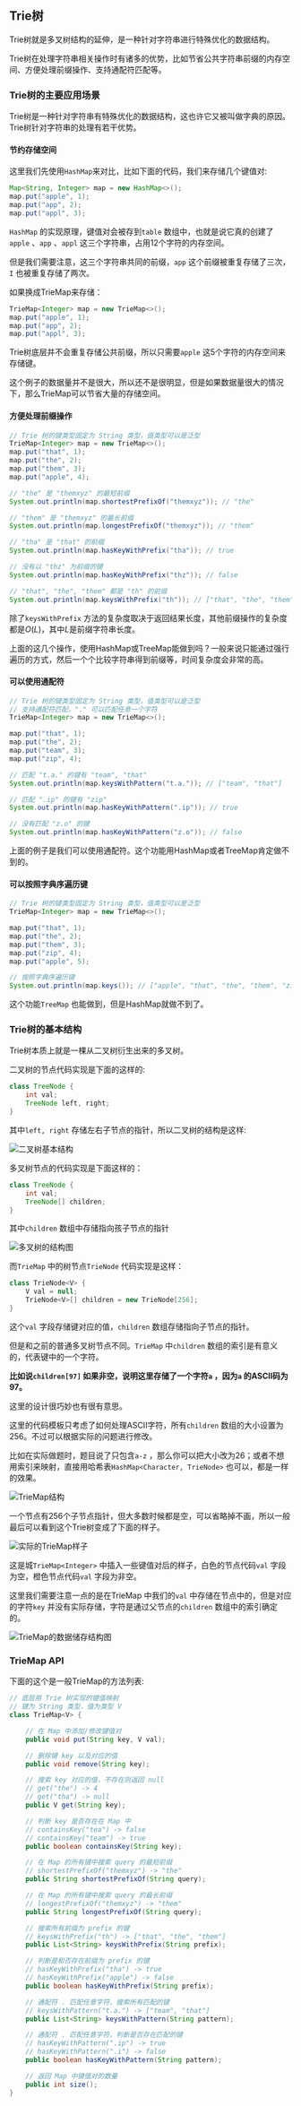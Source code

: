 ## Trie树

Trie树就是多叉树结构的延伸，是一种针对字符串进行特殊优化的数据结构。

Trie树在处理字符串相关操作时有诸多的优势，比如节省公共字符串前缀的内存空间、方便处理前缀操作、支持通配符匹配等。

### Trie树的主要应用场景

Trie树是一种针对字符串有特殊优化的数据结构，这也许它又被叫做字典的原因。Trie树针对字符串的处理有若干优势。


#### 节约存储空间
这里我们先使用`HashMap`来对比，比如下面的代码，我们来存储几个键值对:
```java
Map<String, Integer> map = new HashMap<>();
map.put("apple", 1);
map.put("app", 2);
map.put("appl", 3);
```

`HashMap` 的实现原理，键值对会被存到`table` 数组中，也就是说它真的创建了`apple` 、`app` 、`appl` 这三个字符串，占用12个字符的内存空间。

但是我们需要注意，这三个字符串共同的前缀，`app` 这个前缀被重复存储了三次，`I` 也被重复存储了两次。

如果换成TrieMap来存储：
```java
TrieMap<Integer> map = new TrieMap<>();
map.put("apple", 1);
map.put("app", 2);
map.put("appl", 3);
```

Trie树底层并不会重复存储公共前缀，所以只需要`apple` 这5个字符的内存空间来存储键。

这个例子的数据量并不是很大，所以还不是很明显，但是如果数据量很大的情况下，那么TrieMap可以节省大量的存储空间。

#### 方便处理前缀操作
```java
// Trie 树的键类型固定为 String 类型，值类型可以是泛型
TrieMap<Integer> map = new TrieMap<>();
map.put("that", 1);
map.put("the", 2);
map.put("them", 3);
map.put("apple", 4);

// "the" 是 "themxyz" 的最短前缀
System.out.println(map.shortestPrefixOf("themxyz")); // "the"

// "them" 是 "themxyz" 的最长前缀
System.out.println(map.longestPrefixOf("themxyz")); // "them"

// "tha" 是 "that" 的前缀
System.out.println(map.hasKeyWithPrefix("tha")); // true

// 没有以 "thz" 为前缀的键
System.out.println(map.hasKeyWithPrefix("thz")); // false

// "that", "the", "them" 都是 "th" 的前缀
System.out.println(map.keysWithPrefix("th")); // ["that", "the", "them"]
```

除了`keysWithPrefix` 方法的复杂度取决于返回结果长度，其他前缀操作的复杂度都是$O(L)$，其中$L$是前缀字符串长度。

上面的这几个操作，使用HashMap或TreeMap能做到吗？一般来说只能通过强行遍历的方式，然后一个个比较字符串得到前缀等，时间复杂度会非常的高。

#### 可以使用通配符
```java
// Trie 树的键类型固定为 String 类型，值类型可以是泛型
// 支持通配符匹配，"." 可以匹配任意一个字符
TrieMap<Integer> map = new TrieMap<>();

map.put("that", 1);
map.put("the", 2);
map.put("team", 3);
map.put("zip", 4);

// 匹配 "t.a." 的键有 "team", "that"
System.out.println(map.keysWithPattern("t.a.")); // ["team", "that"]

// 匹配 ".ip" 的键有 "zip"
System.out.println(map.hasKeyWithPattern(".ip")); // true

// 没有匹配 "z.o" 的键
System.out.println(map.hasKeyWithPattern("z.o")); // false
```

上面的例子是我们可以使用通配符。这个功能用HashMap或者TreeMap肯定做不到的。

#### 可以按照字典序遍历键
```java
// Trie 树的键类型固定为 String 类型，值类型可以是泛型
TrieMap<Integer> map = new TrieMap<>();

map.put("that", 1);
map.put("the", 2);
map.put("them", 3);
map.put("zip", 4);
map.put("apple", 5);

// 按照字典序遍历键
System.out.println(map.keys()); // ["apple", "that", "the", "them", "zip"]
```

这个功能`TreeMap` 也能做到，但是HashMap就做不到了。

### Trie树的基本结构
Trie树本质上就是一棵从二叉树衍生出来的多叉树。

二叉树的节点代码实现是下面的这样的:
```java
class TreeNode {
    int val;
    TreeNode left, right;
}
```

其中`left, right` 存储左右子节点的指针，所以二叉树的结构是这样:

![二叉树基本结构](./images/binary-tree-hand-writing.jpeg)

多叉树节点的代码实现是下面这样的：
```java
class TreeNode {
    int val;
    TreeNode[] children;
}
```

其中`children` 数组中存储指向孩子节点的指针

![多叉树的结构图](./images/multi-tree-node-hand-writing.jpeg)

而`TrieMap` 中的树节点`TrieNode` 代码实现是这样：
```java
class TrieNode<V> {
    V val = null;
    TrieNode<V>[] children = new TrieNode[256];
}
```

这个`val` 字段存储键对应的值，`children` 数组存储指向子节点的指针。

但是和之前的普通多叉树节点不同。`TrieMap` 中`children` 数组的索引是有意义的，代表键中的一个字符。

**比如说`children[97]` 如果非空，说明这里存储了一个字符`a` ，因为`a` 的ASCII码为97。**

这里的设计很巧妙也有很有意思。

这里的代码模板只考虑了如何处理ASCII字符，所有`children` 数组的大小设置为256。不过可以根据实际的问题进行修改。

比如在实际做题时，题目说了只包含`a-z` ，那么你可以把大小改为26；或者不想用索引来映射，直接用哈希表`HashMap<Character, TrieNode>` 也可以，都是一样的效果。

![TrieMap结构](./images/trie-map-structure.jpeg)

一个节点有256个子节点指针，但大多数时候都是空，可以省略掉不画，所以一般最后可以看到这个Trie树变成了下面的样子。

![实际的TrieMap样子](./images/trie-map-with-data.jpeg)

这是城`TrieMap<Integer>` 中插入一些键值对后的样子，白色的节点代码`val` 字段为空，橙色节点代码`val` 字段为非空。

这里我们需要注意一点的是在TrieMap 中我们的`val` 中存储在节点中的，但是对应的字符`key` 并没有实际存储，字符是通过父节点的`children` 数组中的索引确定的。

![TrieMap的数据储存结构图](./images/trie-map-detail.jpeg) 

### TrieMap API
下面的这个是一般TrieMap的方法列表:

```java
// 底层用 Trie 树实现的键值映射
// 键为 String 类型，值为类型 V
class TrieMap<V> {

    // 在 Map 中添加/修改键值对
    public void put(String key, V val);

    // 删除键 key 以及对应的值
    public void remove(String key);

    // 搜索 key 对应的值，不存在则返回 null
    // get("the") -> 4
    // get("tha") -> null
    public V get(String key);

    // 判断 key 是否存在在 Map 中
    // containsKey("tea") -> false
    // containsKey("team") -> true
    public boolean containsKey(String key);

    // 在 Map 的所有键中搜索 query 的最短前缀
    // shortestPrefixOf("themxyz") -> "the"
    public String shortestPrefixOf(String query);

    // 在 Map 的所有键中搜索 query 的最长前缀
    // longestPrefixOf("themxyz") -> "them"
    public String longestPrefixOf(String query);

    // 搜索所有前缀为 prefix 的键
    // keysWithPrefix("th") -> ["that", "the", "them"]
    public List<String> keysWithPrefix(String prefix);

    // 判断是和否存在前缀为 prefix 的键
    // hasKeyWithPrefix("tha") -> true
    // hasKeyWithPrefix("apple") -> false
    public boolean hasKeyWithPrefix(String prefix);

    // 通配符 . 匹配任意字符，搜索所有匹配的键
    // keysWithPattern("t.a.") -> ["team", "that"]
    public List<String> keysWithPattern(String pattern);

    // 通配符 . 匹配任意字符，判断是否存在匹配的键
    // hasKeyWithPattern(".ip") -> true
    // hasKeyWithPattern(".i") -> false
    public boolean hasKeyWithPattern(String pattern);

    // 返回 Map 中键值对的数量
    public int size();
}
```


